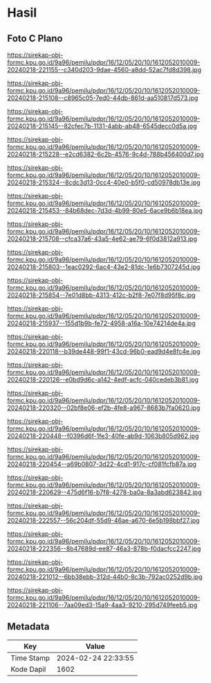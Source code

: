 # Hasil

## Foto C Plano

https://sirekap-obj-formc.kpu.go.id/9a96/pemilu/pdpr/16/12/05/20/10/1612052010009-20240218-221155--c340d203-9dae-4560-a8dd-52ac7fd8d398.jpg

https://sirekap-obj-formc.kpu.go.id/9a96/pemilu/pdpr/16/12/05/20/10/1612052010009-20240218-215108--c8965c05-7ed0-44db-861d-aa510817d573.jpg

https://sirekap-obj-formc.kpu.go.id/9a96/pemilu/pdpr/16/12/05/20/10/1612052010009-20240218-215145--82cfec7b-1131-4abb-ab48-6545decc0d5a.jpg

https://sirekap-obj-formc.kpu.go.id/9a96/pemilu/pdpr/16/12/05/20/10/1612052010009-20240218-215228--e2cd6382-6c2b-4576-9c4d-788b456400d7.jpg

https://sirekap-obj-formc.kpu.go.id/9a96/pemilu/pdpr/16/12/05/20/10/1612052010009-20240218-215324--8cdc3d13-0cc4-40e0-b5f0-cd50978db13e.jpg

https://sirekap-obj-formc.kpu.go.id/9a96/pemilu/pdpr/16/12/05/20/10/1612052010009-20240218-215453--84b68dec-7d3d-4b99-80e5-6ace9b6b18ea.jpg

https://sirekap-obj-formc.kpu.go.id/9a96/pemilu/pdpr/16/12/05/20/10/1612052010009-20240218-215708--cfca37a6-43a5-4e62-ae79-6f0d3812a913.jpg

https://sirekap-obj-formc.kpu.go.id/9a96/pemilu/pdpr/16/12/05/20/10/1612052010009-20240218-215803--1eac0292-6ac4-43e2-81dc-1e6b7307245d.jpg

https://sirekap-obj-formc.kpu.go.id/9a96/pemilu/pdpr/16/12/05/20/10/1612052010009-20240218-215854--7e01d8bb-4313-412c-b2f8-7e07f8d95f8c.jpg

https://sirekap-obj-formc.kpu.go.id/9a96/pemilu/pdpr/16/12/05/20/10/1612052010009-20240218-215937--155d1b9b-fe72-4958-a16a-10e74214de4a.jpg

https://sirekap-obj-formc.kpu.go.id/9a96/pemilu/pdpr/16/12/05/20/10/1612052010009-20240218-220118--b39de448-99f1-43cd-96b0-ead9d4e8fc4e.jpg

https://sirekap-obj-formc.kpu.go.id/9a96/pemilu/pdpr/16/12/05/20/10/1612052010009-20240218-220126--e0bd9d6c-a142-4edf-acfc-040cedeb3b81.jpg

https://sirekap-obj-formc.kpu.go.id/9a96/pemilu/pdpr/16/12/05/20/10/1612052010009-20240218-220320--02bf8e06-ef2b-4fe8-a967-8683b7fa0620.jpg

https://sirekap-obj-formc.kpu.go.id/9a96/pemilu/pdpr/16/12/05/20/10/1612052010009-20240218-220448--f0396d6f-1fe3-40fe-ab9d-1063b805d962.jpg

https://sirekap-obj-formc.kpu.go.id/9a96/pemilu/pdpr/16/12/05/20/10/1612052010009-20240218-220454--a69b0807-3d22-4cd1-917c-cf081fcfb87a.jpg

https://sirekap-obj-formc.kpu.go.id/9a96/pemilu/pdpr/16/12/05/20/10/1612052010009-20240218-220629--475d6f16-b7f8-4278-ba0a-8a3abd623842.jpg

https://sirekap-obj-formc.kpu.go.id/9a96/pemilu/pdpr/16/12/05/20/10/1612052010009-20240218-222557--56c204df-55d9-46ae-a670-6e5b198bbf27.jpg

https://sirekap-obj-formc.kpu.go.id/9a96/pemilu/pdpr/16/12/05/20/10/1612052010009-20240218-222356--8b47689d-ee87-46a3-878b-f0dacfcc2247.jpg

https://sirekap-obj-formc.kpu.go.id/9a96/pemilu/pdpr/16/12/05/20/10/1612052010009-20240218-221012--6bb38ebb-312d-44b0-8c3b-792ac0252d9b.jpg

https://sirekap-obj-formc.kpu.go.id/9a96/pemilu/pdpr/16/12/05/20/10/1612052010009-20240218-221106--7aa09ed3-15a9-4aa3-9210-295d749feeb5.jpg


## Metadata

| Key        | Value               |
| ---------- | ------------------- |
| Time Stamp | 2024-02-24 22:33:55 |
| Kode Dapil | 1602                |



